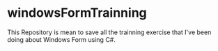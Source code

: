 # windowsFormTrainning
This Repository is mean to save all the trainning exercise that I've been doing about Windows Form using C#.
